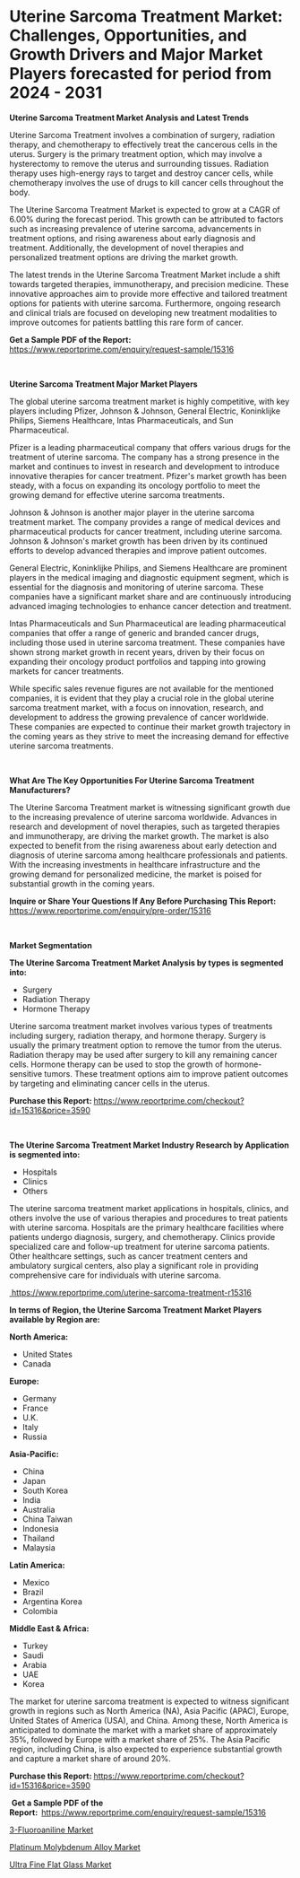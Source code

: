 <p><h1>Uterine Sarcoma Treatment Market: Challenges, Opportunities, and Growth Drivers and Major Market Players forecasted for period from 2024 - 2031</h1></p><p><strong>Uterine Sarcoma Treatment Market Analysis and Latest Trends</strong></p>
<p><p>Uterine Sarcoma Treatment involves a combination of surgery, radiation therapy, and chemotherapy to effectively treat the cancerous cells in the uterus. Surgery is the primary treatment option, which may involve a hysterectomy to remove the uterus and surrounding tissues. Radiation therapy uses high-energy rays to target and destroy cancer cells, while chemotherapy involves the use of drugs to kill cancer cells throughout the body.</p><p>The Uterine Sarcoma Treatment Market is expected to grow at a CAGR of 6.00% during the forecast period. This growth can be attributed to factors such as increasing prevalence of uterine sarcoma, advancements in treatment options, and rising awareness about early diagnosis and treatment. Additionally, the development of novel therapies and personalized treatment options are driving the market growth.</p><p>The latest trends in the Uterine Sarcoma Treatment Market include a shift towards targeted therapies, immunotherapy, and precision medicine. These innovative approaches aim to provide more effective and tailored treatment options for patients with uterine sarcoma. Furthermore, ongoing research and clinical trials are focused on developing new treatment modalities to improve outcomes for patients battling this rare form of cancer.</p></p>
<p><strong>Get a Sample PDF of the Report:&nbsp;</strong> <a href="https://www.reportprime.com/enquiry/request-sample/15316">https://www.reportprime.com/enquiry/request-sample/15316</a></p>
<p>&nbsp;</p>
<p><strong>Uterine Sarcoma Treatment Major Market Players</strong></p>
<p><p>The global uterine sarcoma treatment market is highly competitive, with key players including Pfizer, Johnson & Johnson, General Electric, Koninklijke Philips, Siemens Healthcare, Intas Pharmaceuticals, and Sun Pharmaceutical.</p><p>Pfizer is a leading pharmaceutical company that offers various drugs for the treatment of uterine sarcoma. The company has a strong presence in the market and continues to invest in research and development to introduce innovative therapies for cancer treatment. Pfizer's market growth has been steady, with a focus on expanding its oncology portfolio to meet the growing demand for effective uterine sarcoma treatments.</p><p>Johnson & Johnson is another major player in the uterine sarcoma treatment market. The company provides a range of medical devices and pharmaceutical products for cancer treatment, including uterine sarcoma. Johnson & Johnson's market growth has been driven by its continued efforts to develop advanced therapies and improve patient outcomes.</p><p>General Electric, Koninklijke Philips, and Siemens Healthcare are prominent players in the medical imaging and diagnostic equipment segment, which is essential for the diagnosis and monitoring of uterine sarcoma. These companies have a significant market share and are continuously introducing advanced imaging technologies to enhance cancer detection and treatment.</p><p>Intas Pharmaceuticals and Sun Pharmaceutical are leading pharmaceutical companies that offer a range of generic and branded cancer drugs, including those used in uterine sarcoma treatment. These companies have shown strong market growth in recent years, driven by their focus on expanding their oncology product portfolios and tapping into growing markets for cancer treatments.</p><p>While specific sales revenue figures are not available for the mentioned companies, it is evident that they play a crucial role in the global uterine sarcoma treatment market, with a focus on innovation, research, and development to address the growing prevalence of cancer worldwide. These companies are expected to continue their market growth trajectory in the coming years as they strive to meet the increasing demand for effective uterine sarcoma treatments.</p></p>
<p>&nbsp;</p>
<p><strong>What Are The Key Opportunities For Uterine Sarcoma Treatment Manufacturers?</strong></p>
<p><p>The Uterine Sarcoma Treatment market is witnessing significant growth due to the increasing prevalence of uterine sarcoma worldwide. Advances in research and development of novel therapies, such as targeted therapies and immunotherapy, are driving the market growth. The market is also expected to benefit from the rising awareness about early detection and diagnosis of uterine sarcoma among healthcare professionals and patients. With the increasing investments in healthcare infrastructure and the growing demand for personalized medicine, the market is poised for substantial growth in the coming years.</p></p>
<p><strong>Inquire or Share Your Questions If Any Before Purchasing This Report:</strong> <a href="https://www.reportprime.com/enquiry/pre-order/15316">https://www.reportprime.com/enquiry/pre-order/15316</a></p>
<p>&nbsp;</p>
<p><strong>Market Segmentation</strong></p>
<p><strong>The Uterine Sarcoma Treatment Market Analysis by types is segmented into:</strong></p>
<p><ul><li>Surgery</li><li>Radiation Therapy</li><li>Hormone Therapy</li></ul></p>
<p><p>Uterine sarcoma treatment market involves various types of treatments including surgery, radiation therapy, and hormone therapy. Surgery is usually the primary treatment option to remove the tumor from the uterus. Radiation therapy may be used after surgery to kill any remaining cancer cells. Hormone therapy can be used to stop the growth of hormone-sensitive tumors. These treatment options aim to improve patient outcomes by targeting and eliminating cancer cells in the uterus.</p></p>
<p><strong>Purchase this Report:&nbsp;</strong><a href="https://www.reportprime.com/checkout?id=15316&price=3590">https://www.reportprime.com/checkout?id=15316&price=3590</a></p>
<p>&nbsp;</p>
<p><strong>The Uterine Sarcoma Treatment Market Industry Research by Application is segmented into:</strong></p>
<p><ul><li>Hospitals</li><li>Clinics</li><li>Others</li></ul></p>
<p><p>The uterine sarcoma treatment market applications in hospitals, clinics, and others involve the use of various therapies and procedures to treat patients with uterine sarcoma. Hospitals are the primary healthcare facilities where patients undergo diagnosis, surgery, and chemotherapy. Clinics provide specialized care and follow-up treatment for uterine sarcoma patients. Other healthcare settings, such as cancer treatment centers and ambulatory surgical centers, also play a significant role in providing comprehensive care for individuals with uterine sarcoma.</p></p>
<p><a href="https://www.reportprime.com/uterine-sarcoma-treatment-r15316">&nbsp;https://www.reportprime.com/uterine-sarcoma-treatment-r15316</a></p>
<p><strong>In terms of Region, the Uterine Sarcoma Treatment Market Players available by Region are:</strong></p>
<p>
    <p> <strong> North America: </strong>
        <ul>
            <li>United States</li>
            <li>Canada</li>
        </ul>
        </p> 
    <p> <strong> Europe: </strong>
        <ul>
            <li>Germany</li>
            <li>France</li>
            <li>U.K.</li>
            <li>Italy</li>
            <li>Russia</li>
        </ul>
        </p> 
    <p> <strong> Asia-Pacific: </strong>
        <ul>
            <li>China</li>
            <li>Japan</li>
            <li>South Korea</li>
            <li>India</li>
            <li>Australia</li>
            <li>China Taiwan</li>
            <li>Indonesia</li>
            <li>Thailand</li>
            <li>Malaysia</li>
        </ul>
        </p> 
    <p> <strong> Latin America: </strong>
        <ul>
            <li>Mexico</li>
            <li>Brazil</li>
            <li>Argentina Korea</li>
            <li>Colombia</li>
        </ul>
        </p> 
    <p> <strong> Middle East & Africa: </strong>
        <ul>
            <li>Turkey</li>
            <li>Saudi</li>
            <li>Arabia</li>
            <li>UAE</li>
            <li>Korea</li>
        </ul>
    </p>
    </p>
<p><p>The market for uterine sarcoma treatment is expected to witness significant growth in regions such as North America (NA), Asia Pacific (APAC), Europe, United States of America (USA), and China. Among these, North America is anticipated to dominate the market with a market share of approximately 35%, followed by Europe with a market share of 25%. The Asia Pacific region, including China, is also expected to experience substantial growth and capture a market share of around 20%.</p></p>
<p><strong>Purchase this Report: </strong><a href="https://www.reportprime.com/checkout?id=15316&price=3590">https://www.reportprime.com/checkout?id=15316&price=3590</a></p>
<p>&nbsp;<strong>Get a Sample PDF of the Report:&nbsp;&nbsp;</strong><a href="https://www.reportprime.com/enquiry/request-sample/15316">https://www.reportprime.com/enquiry/request-sample/15316</a></p>
<p><strong></strong></p>
<p><p><a href="https://www.linkedin.com/pulse/3-fluoroaniline-market-size-growth-outlook-from-2024-2031-projecting-vwzde?trackingId=X4Xr6GXwnl%2FzaVzo0wtZJQ%3D%3D">3-Fluoroaniline Market</a></p><p><a href="https://www.linkedin.com/pulse/global-platinum-molybdenum-alloy-market-types-applications-major-8ngve?trackingId=V7upYvVoIHNiRVj6TWs0pw%3D%3D">Platinum Molybdenum Alloy Market</a></p><p><a href="https://www.linkedin.com/pulse/ultra-fine-flat-glass-market-research-report-key-successful-5d4te?trackingId=yIY%2BhwuRLqmCDQVf345hFw%3D%3D">Ultra Fine Flat Glass Market</a></p></p>
